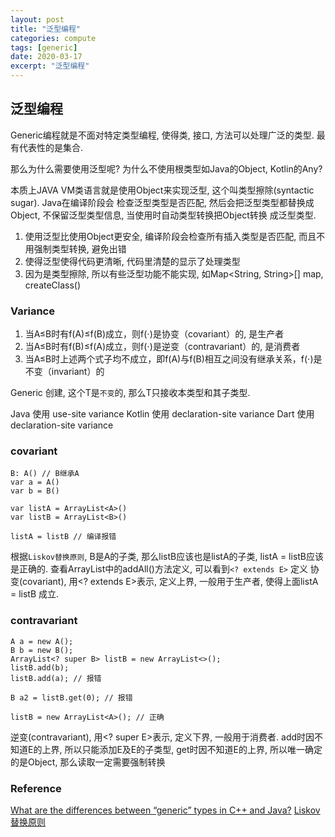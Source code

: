 ```yaml
---
layout: post
title: "泛型编程"
categories: compute
tags: [generic]
date: 2020-03-17
excerpt: "泛型编程"
---
```


## 泛型编程
Generic编程就是不面对特定类型编程, 使得类, 接口, 方法可以处理广泛的类型. 最有代表性的是集合.

那么为什么需要使用泛型呢? 为什么不使用根类型如Java的Object, Kotlin的Any?

本质上JAVA VM类语言就是使用Object来实现泛型, 这个叫类型擦除(syntactic sugar). Java在编译阶段会
检查泛型类型是否匹配, 然后会把泛型类型都替换成Object, 不保留泛型类型信息, 当使用时自动类型转换把Object转换
成泛型类型.

1. 使用泛型比使用Object更安全, 编译阶段会检查所有插入类型是否匹配, 而且不用强制类型转换, 避免出错
2. 使得泛型使得代码更清晰, 代码里清楚的显示了处理类型
3. 因为是类型擦除, 所以有些泛型功能不能实现, 如Map<String, String>[] map, createClass<T>()

### Variance
1. 当A≤B时有f(A)≤f(B)成立，则f(⋅)是协变（covariant）的, 是生产者
2. 当A≤B时有f(B)≤f(A)成立，则f(⋅)是逆变（contravariant）的, 是消费者
3. 当A≤B时上述两个式子均不成立，即f(A)与f(B)相互之间没有继承关系，f(⋅)是不变（invariant）的

Generic 创建<T>, 这个T是`不变`的, 那么T只接收本类型和其子类型.

Java 使用 use-site variance
Kotlin 使用 declaration-site variance
Dart 使用 declaration-site variance

### covariant

    B: A() // B继承A
    var a = A()
    var b = B()

    var listA = ArrayList<A>()
    var listB = ArrayList<B>()

    listA = listB // 编译报错

根据`Liskov替换原则`, B是A的子类, 那么listB应该也是listA的子类, listA = listB应该是正确的.
查看ArrayList中的addAll()方法定义, 可以看到`<? extends E>` 定义
协变(covariant), 用<? extends E>表示, 定义上界, 一般用于生产者, 使得上面listA = listB 成立.

### contravariant

    A a = new A();
    B b = new B();
    ArrayList<? super B> listB = new ArrayList<>();
    listB.add(b);
    listB.add(a); // 报错
        
    B a2 = listB.get(0); // 报错

    listB = new ArrayList<A>(); // 正确

逆变(contravariant), 用<? super E>表示, 定义下界, 一般用于消费者. 
add时因不知道E的上界, 所以只能添加E及E的子类型,
get时因不知道E的上界, 所以唯一确定的是Object, 那么读取一定需要强制转换


### Reference
[What are the differences between “generic” types in C++ and Java?](https://stackoverflow.com/questions/36347/what-are-the-differences-between-generic-types-in-c-and-java)
[Liskov替换原则](https://en.wikipedia.org/wiki/Liskov_substitution_principle)
